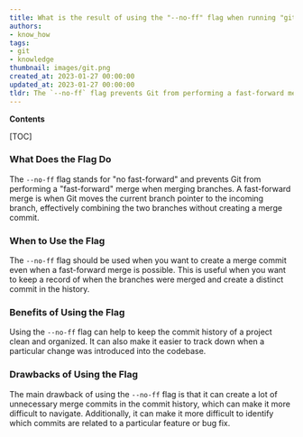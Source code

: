 ```yaml
---
title: What is the result of using the "--no-ff" flag when running "git merge"?
authors:
- know_how
tags:
- git
- knowledge
thumbnail: images/git.png
created_at: 2023-01-27 00:00:00
updated_at: 2023-01-27 00:00:00
tldr: The `--no-ff` flag prevents Git from performing a fast-forward merge, which creates a merge commit even when the branch could be fast-forwarded.
---
```


**Contents**

[TOC]

### What Does the Flag Do
The `--no-ff` flag stands for "no fast-forward" and prevents Git from performing a "fast-forward" merge when merging branches. A fast-forward merge is when Git moves the current branch pointer to the incoming branch, effectively combining the two branches without creating a merge commit.

### When to Use the Flag
The `--no-ff` flag should be used when you want to create a merge commit even when a fast-forward merge is possible. This is useful when you want to keep a record of when the branches were merged and create a distinct commit in the history.

### Benefits of Using the Flag
Using the `--no-ff` flag can help to keep the commit history of a project clean and organized. It can also make it easier to track down when a particular change was introduced into the codebase.

### Drawbacks of Using the Flag
The main drawback of using the `--no-ff` flag is that it can create a lot of unnecessary merge commits in the commit history, which can make it more difficult to navigate. Additionally, it can make it more difficult to identify which commits are related to a particular feature or bug fix.
